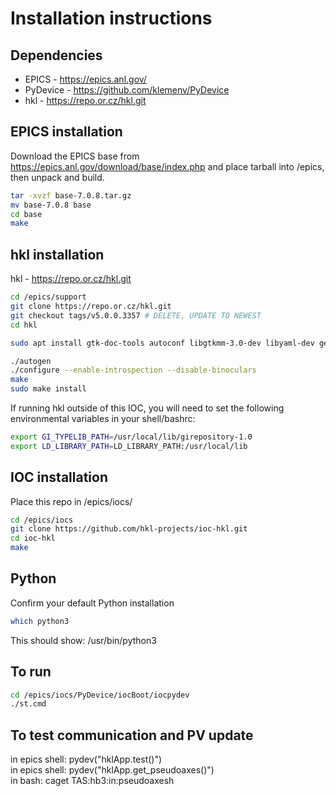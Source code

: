 # Installation instructions

## Dependencies
* EPICS - https://epics.anl.gov/
* PyDevice - https://github.com/klemenv/PyDevice
* hkl - https://repo.or.cz/hkl.git

<!--
## Basic PyDevice directory structure for EPICS IOCs
/epics \
| \
├── base \
├── GUI \
├── iocs \
│   └── ioc-hkl \
├── support \
│   ├── hkl \
│   └── PyDevice \
└── util \
 \
/epics/iocs/ioc-hkl
-->

## EPICS installation
Download the EPICS base from https://epics.anl.gov/download/base/index.php and place tarball into /epics, then unpack and build. 

```bash
tar -xvzf base-7.0.8.tar.gz
mv base-7.0.8 base
cd base
make
```

## hkl installation
hkl - https://repo.or.cz/hkl.git

```bash
cd /epics/support
git clone https://repo.or.cz/hkl.git
git checkout tags/v5.0.0.3357 # DELETE, UPDATE TO NEWEST
cd hkl
```

```bash
sudo apt install gtk-doc-tools autoconf libgtkmm-3.0-dev libyaml-dev gettext autopoint gobject-introspection libtool autoconf-archive debhelper gnuplot-nox gobject-introspection gtk-doc-tools libbullet-dev libg3d-dev libg3d-plugins libgirepository1.0-dev libgl-dev libgsl-dev libgtk-3-dev libgtkglext1-dev libhdf5-dev python3-gi python3-pip elpa-htmlize dvipng libhdf5-dev povray asymptote libhdf5-dev libcglm-dev libinih-dev
```

```bash
./autogen
./configure --enable-introspection --disable-binoculars
make
sudo make install
```

If running hkl outside of this IOC, you will need to set the following environmental variables in your shell/bashrc:
```bash
export GI_TYPELIB_PATH=/usr/local/lib/girepository-1.0 
export LD_LIBRARY_PATH=LD_LIBRARY_PATH:/usr/local/lib
```

## IOC installation
Place this repo in /epics/iocs/
```bash
cd /epics/iocs
git clone https://github.com/hkl-projects/ioc-hkl.git
cd ioc-hkl
make
```

## Python
Confirm your default Python installation 
```bash
which python3
```
This should show: /usr/bin/python3


## To run 
```bash
cd /epics/iocs/PyDevice/iocBoot/iocpydev
./st.cmd
```

## To test communication and PV update
in epics shell: pydev("hklApp.test()") \
in epics shell: pydev("hklApp.get\_pseudoaxes()") \
in bash: caget TAS:hb3:in:pseudoaxesh 

